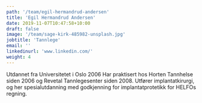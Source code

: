 ```yaml
---
path: '/team/egil-hermandrud-andersen'
title: 'Egil Hermandrud Andersen'
date: 2019-11-07T10:47:58+10:00
draft: false
image: '/team/sage-kirk-485982-unsplash.jpg'
jobtitle: 'Tannlege'
email: ''
linkedinurl: 'www.linkedin.com/'
weight: 4
---
```


Utdannet fra Universitetet i Oslo 2006
Har praktisert hos Horten Tannhelse siden 2006 og Revetal Tannlegesenter siden 2008.
Utfører implantatkirurgi, og her spesialutdanning med godkjenning for implantatprotetikk for HELFOs regning.
